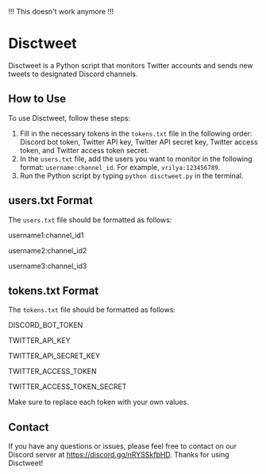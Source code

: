 !!! This doesn't work anymore !!!

# Disctweet

Disctweet is a Python script that monitors Twitter accounts and sends new tweets to designated Discord channels.

## How to Use

To use Disctweet, follow these steps:

1. Fill in the necessary tokens in the `tokens.txt` file in the following order: Discord bot token, Twitter API key, Twitter API secret key, Twitter access token, and Twitter access token secret.
2. In the `users.txt` file, add the users you want to monitor in the following format: `username:channel_id`. For example, `vrilya:123456789`.
3. Run the Python script by typing `python disctweet.py` in the terminal.

## users.txt Format

The `users.txt` file should be formatted as follows:

username1:channel_id1

username2:channel_id2

username3:channel_id3

## tokens.txt Format

The `tokens.txt` file should be formatted as follows:

DISCORD_BOT_TOKEN

TWITTER_API_KEY

TWITTER_API_SECRET_KEY

TWITTER_ACCESS_TOKEN

TWITTER_ACCESS_TOKEN_SECRET

Make sure to replace each token with your own values.

## Contact

If you have any questions or issues, please feel free to contact on our Discord server at https://discord.gg/nRYSSkfbHD. Thanks for using Disctweet!
